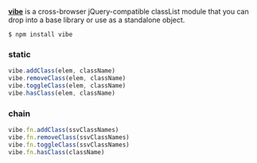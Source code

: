 **[vibe](https://github.com/ryanve/vibe)** is a cross-browser jQuery-compatible classList module that you can drop into a base library or use as a standalone object.

```
$ npm install vibe
```

### static

```js
vibe.addClass(elem, className)
vibe.removeClass(elem, className)
vibe.toggleClass(elem, className)
vibe.hasClass(elem, className)
```
### chain

```js
vibe.fn.addClass(ssvClassNames)
vibe.fn.removeClass(ssvClassNames)
vibe.fn.toggleClass(ssvClassNames)
vibe.fn.hasClass(className)
```